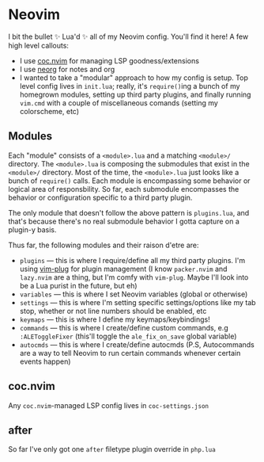 # Neovim

I bit the bullet :sparkles: Lua'd :sparkles: all of my Neovim config. You'll find it here! A few high level callouts:

- I use [coc.nvim](https://github.com/neoclide/coc.nvim) for managing LSP goodness/extensions
- I use [neorg](https://github.com/nvim-neorg/neorg) for notes and org
- I wanted to take a "modular" approach to how my config is setup. Top level config lives in `init.lua`; really, it's `require()`ing a bunch of my homegrown modules, setting up third party plugins, and finally running `vim.cmd` with a couple of miscellaneous comands (setting my colorscheme, etc)

## Modules

Each "module" consists of a `<module>.lua` and a matching `<module>/` directory. The `<module>.lua` is composing the submodules that exist in the `<module>/` directory. Most of the time, the `<module>.lua` just looks like a bunch of `require()` calls. Each module is encompassing some behavior or logical area of responsbility. So far, each submodule encompasses the behavior or configuration specific to a third party plugin.

The only module that doesn't follow the above pattern is `plugins.lua`, and that's because there's no real submodule behavior I gotta capture on a plugin-y basis.

Thus far, the following modules and their raison d'etre are:

- `plugins` — this is where I require/define all my third party plugins. I'm using [vim-plug](https://github.com/junegunn/vim-plug) for plugin management (I know `packer.nvim` and `lazy.nvim` are a thing, but I'm comfy with `vim-plug`. Maybe I'll look into be a Lua purist in the future, but eh)
- `variables` — this is where I set Neovim variables (global or otherwise)
- `settings` — this is where I'm setting specific settings/options like my tab stop, whether or not line numbers should be enabled, etc
- `keymaps` — this is where I define my keymaps/keybindings!
- `commands` — this is where I create/define custom commands, e.g `:ALEToggleFixer` (this'll toggle the `ale_fix_on_save` global variable)
- `autocmds` — this is where I create/define autocmds (P.S, Autocommands are a way to tell Neovim to run certain commands whenever certain events happen)

## coc.nvim

Any `coc.nvim`-managed LSP config lives in `coc-settings.json`

## after

So far I've only got one `after` filetype plugin override in `php.lua`
